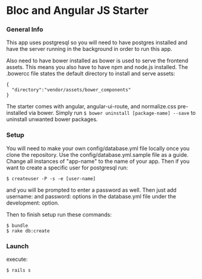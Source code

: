 # Bloc and Angular JS Starter

### General Info

This app uses postgresql so you will need to have postgres installed and have the server running in the background in order to run this app.

Also need to have bower installed as bower is used to serve the frontend assets. This means you also have to have npm and node.js installed.  The .bowercc file states the default directory to install and serve assets:
```
{
  "directory":"vendor/assets/bower_components"
}
```

The starter comes with angular, angular-ui-route, and normalize.css pre-installed via bower. Simply run `$ bower uninstall [package-name] --save` to uninstall unwanted bower packages.

### Setup

You will need to make your own config/database.yml file locally once you clone the repository.  Use the config/database.yml.sample file as a guide.  Change all instances of "app-name" to the name of your app.  Then if you want to create a specific user for postgresql run:
```
$ createuser -P -s -e [user-name]
```
and you will be prompted to enter a password as well.  Then just add username: and password: options in the database.yml file under the development: option.

Then to finish setup run these commands:
```
$ bundle
$ rake db:create
```

### Launch

execute:
```
$ rails s
```
